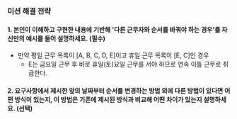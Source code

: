 ### 미션 해결 전략 
#### 1. 본인이 이해하고 구현한 내용에 기반해 '다른 근무자와 순서를 바꿔야 하는 경우'를 자신만의 예시를 들어 설명하세요. (필수)       

- 만약 평일 근무 목록이 [A, B, C, D, E]이고 휴일 근무 목록이 [E, C]인 경우
  - E는 금요일 근무 후 바로 휴일(토)요일 근무를 서야 하므로 연속 이틀 근무로 취급한다.

#### 2. 요구사항에서 제시한 앞의 날짜부터 순서를 변경하는 방법 외에 다른 방법이 있다면 어떤 방식이 있는지, 이 방법은 기존에 제시된 방식과 비교해 어떤 차이가 있는지 설명하세요. (선택)
